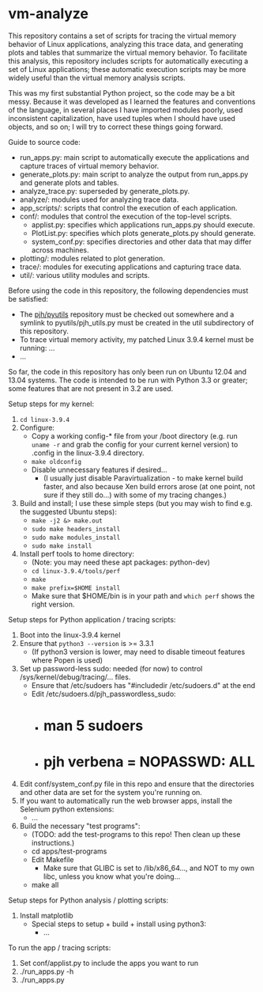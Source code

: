 vm-analyze
==========

This repository contains a set of scripts for tracing the virtual memory behavior of Linux applications, analyzing this trace data, and generating plots and tables that summarize the virtual memory behavior. To facilitate this analysis, this repository includes scripts for automatically executing a set of Linux applications; these automatic execution scripts may be more widely useful than the virtual memory analysis scripts.

This was my first substantial Python project, so the code may be a bit messy. Because it was developed as I learned the features and conventions of the language, in several places I have imported modules poorly, used inconsistent capitalization, have used tuples when I should have used objects, and so on; I will try to correct these things going forward.

Guide to source code:
* run_apps.py: main script to automatically execute the applications and capture traces of virtual memory behavior.
* generate_plots.py: main script to analyze the output from run_apps.py and generate plots and tables.
* analyze_trace.py: superseded by generate_plots.py.
* analyze/: modules used for analyzing trace data.
* app_scripts/: scripts that control the execution of each application.
* conf/: modules that control the execution of the top-level scripts.
    * applist.py: specifies which applications run_apps.py should execute.
    * PlotList.py: specifies which plots generate_plots.py should generate.
    * system_conf.py: specifies directories and other data that may differ across machines.
* plotting/: modules related to plot generation.
* trace/: modules for executing applications and capturing trace data.
* util/: various utility modules and scripts.

Before using the code in this repository, the following dependencies must be satisfied:
* The [pjh/pyutils](https://github.com/pjh/pyutils) repository must be checked out somewhere and a symlink to pyutils/pjh_utils.py must be created in the util subdirectory of this repository.
* To trace virtual memory activity, my patched Linux 3.9.4 kernel must be running: ...
* ...

So far, the code in this repository has only been run on Ubuntu 12.04 and 13.04 systems. The code is intended to be run with Python 3.3 or greater; some features that are not present in 3.2 are used.

Setup steps for my kernel:

1. `cd linux-3.9.4`
1. Configure:
    - Copy a working config-* file from your /boot directory (e.g. run `uname -r` and grab the config for your current kernel version) to .config in the linux-3.9.4 directory.
    - `make oldconfig`
    - Disable unnecessary features if desired...
        * (I usually just disable Paravirtualization - to make kernel build
          faster, and also because Xen build errors arose (at one point,
          not sure if they still do...) with some of my tracing changes.)
1. Build and install; I use these simple steps (but you may wish to find e.g. the suggested Ubuntu steps):
    * `make -j2 &> make.out`
    * `sudo make headers_install`
    * `sudo make modules_install`
    * `sudo make install`
1. Install perf tools to home directory:
    * (Note: you may need these apt packages: python-dev)
    * `cd linux-3.9.4/tools/perf`
    * `make`
    * `make prefix=$HOME install`
    * Make sure that $HOME/bin is in your path and `which perf` shows the right version.

Setup steps for Python application / tracing scripts:

1. Boot into the linux-3.9.4 kernel
1. Ensure that `python3 --version` is >= 3.3.1
    * (If python3 version is lower, may need to disable timeout features where Popen is used)
1. Set up password-less sudo: needed (for now) to control /sys/kernel/debug/tracing/... files.
    * Ensure that /etc/sudoers has "#includedir /etc/sudoers.d" at the end
    * Edit /etc/sudoers.d/pjh_passwordless_sudo:
        * # man 5 sudoers
        * # pjh verbena = NOPASSWD: ALL
1. Edit conf/system_conf.py file in this repo and ensure that the directories and other data are set for the system you're running on.
1. If you want to automatically run the web browser apps, install the Selenium python extensions:
    * ...
1. Build the necessary "test programs":
    * (TODO: add the test-programs to this repo! Then clean up these instructions.)
    * cd apps/test-programs
    * Edit Makefile
        * Make sure that GLIBC is set to /lib/x86_64..., and NOT to my own libc, unless you know what you're doing...
    * make all

Setup steps for Python analysis / plotting scripts:

1. Install matplotlib
    * Special steps to setup + build + install using python3:
        * ...

To run the app / tracing scripts:
1. Set conf/applist.py to include the apps you want to run
1. ./run_apps.py -h
1. ./run_apps.py


